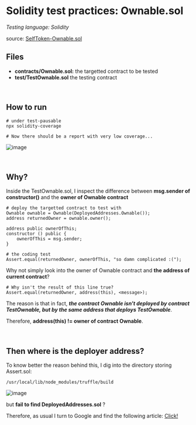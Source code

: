 # Solidity test practices: Ownable.sol


*Testing language: Solidity*

source: [SelfToken-Ownable.sol](https://github.com/selftoken-projects/self-token/blob/master/contracts/openzeppelin-solidity/ownership/Ownable.sol)

## Files
- **contracts/Ownable.sol:**
the targetted contract to be tested
- **test/TestOwnable.sol**
the testing contract

<br>

## How to run
```
# under test-pausable
npx solidity-coverage

# Now there should be a report with very low coverage...
```
![image](https://github.com/tienshaoku/Smart-Contract-Modular-Template/blob/master/examples/TCI_Shao/test-Ownable.sol/report.png)

<br>

## Why?
Inside the TestOwnable.sol, I inspect the difference between **msg.sender of constructor()** and the **owner of Ownable contract**
```
# deploy the targetted contract to test with
Ownable ownable = Ownable(DeployedAddresses.Ownable());
address returnedOwner = ownable.owner();
```

```
address public ownerOfThis;
constructor () public {
    ownerOfThis = msg.sender;
}
```
```
# the coding test
Assert.equal(returnedOwner, ownerOfThis, "so damn complicated :(");
```
Why not simply look into the owner of Ownable contract and **the address of current contract**?
```
# Why isn't the result of this line true?
Assert.equal(returnedOwner, address(this), <message>);
```

The reason is that in fact, ***the contract Ownable isn't deployed by contract TestOwnable, but by the same address that deploys TestOwnable***.

Therefore, **address(this) != owner of contract Ownable**.

<br>

## Then where is the deployer address?
To know better the reason behind this, I dig into the directory storing Assert.sol:
```
/usr/local/lib/node_modules/truffle/build
```

![image](https://github.com/tienshaoku/Smart-Contract-Modular-Template/blob/master/examples/TCI_Shao/test-Ownable.sol/directory.png)

but **fail to find DeployedAddresses.sol** ?

Therefore, as usual I turn to Google and find the following article: [Click!](http://www.talkcrypto.org/blog/2019/01/11/where-is-deployedaddresses-sol-when-testing-in-truffle/)
